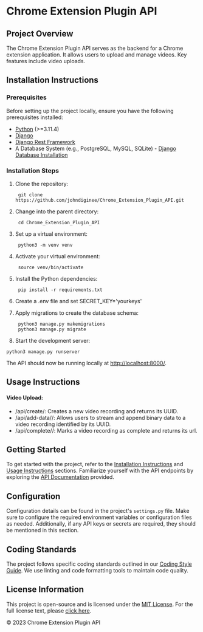 # Chrome Extension Plugin API

## Project Overview

The Chrome Extension Plugin API serves as the backend for a Chrome extension application. It allows users to upload and manage videos. Key features include video uploads.

## Installation Instructions

### Prerequisites

Before setting up the project locally, ensure you have the following prerequisites installed:

- [Python](https://www.python.org/downloads/) (>=3.11.4)
- [Django](https://www.djangoproject.com/download/)
- [Django Rest Framework](https://www.django-rest-framework.org/#installation)
- A Database System (e.g., PostgreSQL, MySQL, SQLite) - [Django Database Installation](https://www.djangoproject.com/download/#database-installation)

### Installation Steps

1. Clone the repository:

        git clone https://github.com/johndiginee/Chrome_Extension_Plugin_API.git


2. Change into the parent directory:

        cd Chrome_Extension_Plugin_API


3. Set up a virtual environment:

        python3 -m venv venv


4. Activate your virtual environment:

        source venv/bin/activate


5. Install the Python dependencies:

        pip install -r requirements.txt


6. Create a .env file and set SECRET_KEY='yourkeys'


7. Apply migrations to create the database schema:

        python3 manage.py makemigrations
        python3 manage.py migrate


8. Start the development server: 
 ```
 python3 manage.py runserver
 ```

The API should now be running locally at [http://localhost:8000/](http://localhost:8000/).

## Usage Instructions


#### Video Upload:

- /api/create/: Creates a new video recording and returns its UUID.
- /api/add-data/<uuid>/: Allows users to stream and append binary data to a video recording identified by its UUID.
- /api/complete/<uuid>/: Marks a video recording as complete and returns its url.

## Getting Started

To get started with the project, refer to the [Installation Instructions](#installation-instructions) and [Usage Instructions](#usage-instructions) sections. Familiarize yourself with the API endpoints by exploring the [API Documentation](Documentation.md) provided.

## Configuration

Configuration details can be found in the project's `settings.py` file. Make sure to configure the required environment variables or configuration files as needed. Additionally, if any API keys or secrets are required, they should be mentioned in this section.

## Coding Standards

The project follows specific coding standards outlined in our [Coding Style Guide](#coding-standards). We use linting and code formatting tools to maintain code quality.

## License Information

This project is open-source and is licensed under the [MIT License](LICENSE). For the full license text, please [click here](LICENSE).

&copy; 2023 Chrome Extension Plugin API
